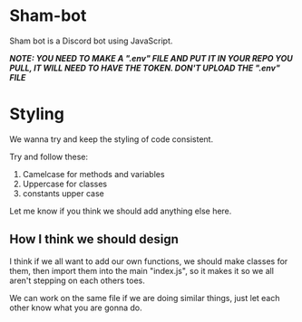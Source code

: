 # Sham-bot
Sham bot is a Discord bot using JavaScript.

***NOTE: YOU NEED TO MAKE A ".env" FILE AND PUT IT IN YOUR REPO YOU PULL, IT WILL NEED TO HAVE THE TOKEN. DON'T UPLOAD THE ".env" FILE***

# Styling
We wanna try and keep the styling of code consistent.

Try and follow these:

1. Camelcase for methods and variables
2. Uppercase for classes 
3. constants upper case

Let me know if you think we should add anything else here.

## How I think we should design

I think if we all want to add our own functions, we should make classes for them, then import them into the main "index.js", so it makes it so we all aren't stepping on each others toes. 


We can work on the same file if we are doing similar things, just let each other know what you are gonna do.